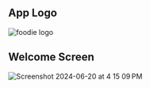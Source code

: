 ## App Logo
![foodie logo](https://github.com/aidanjames97/foodie/assets/79814378/94ce0287-bda5-4dcd-9cf6-3ae97f998911)


## Welcome Screen
![Screenshot 2024-06-20 at 4 15 09 PM](https://github.com/aidanjames97/foodie/assets/79814378/11c954b9-cc57-48d0-a644-12a5aada2695)
